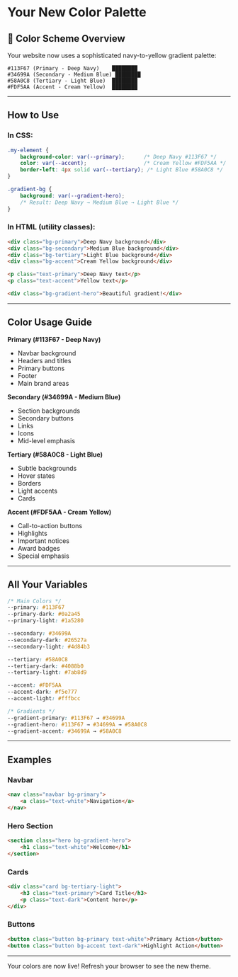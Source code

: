 # Your New Color Palette

## 🎨 Color Scheme Overview

Your website now uses a sophisticated navy-to-yellow gradient palette:

```
#113F67 (Primary - Deep Navy)    ████████
#34699A (Secondary - Medium Blue) ████████
#58A0C8 (Tertiary - Light Blue)  ████████
#FDF5AA (Accent - Cream Yellow)  ████████
```

---

## How to Use

### In CSS:
```css
.my-element {
    background-color: var(--primary);      /* Deep Navy #113F67 */
    color: var(--accent);                  /* Cream Yellow #FDF5AA */
    border-left: 4px solid var(--tertiary); /* Light Blue #58A0C8 */
}

.gradient-bg {
    background: var(--gradient-hero);
    /* Result: Deep Navy → Medium Blue → Light Blue */
}
```

### In HTML (utility classes):
```html
<div class="bg-primary">Deep Navy background</div>
<div class="bg-secondary">Medium Blue background</div>
<div class="bg-tertiary">Light Blue background</div>
<div class="bg-accent">Cream Yellow background</div>

<p class="text-primary">Deep Navy text</p>
<p class="text-accent">Yellow text</p>

<div class="bg-gradient-hero">Beautiful gradient!</div>
```

---

## Color Usage Guide

**Primary (#113F67 - Deep Navy)**
- Navbar background
- Headers and titles
- Primary buttons
- Footer
- Main brand areas

**Secondary (#34699A - Medium Blue)**
- Section backgrounds
- Secondary buttons
- Links
- Icons
- Mid-level emphasis

**Tertiary (#58A0C8 - Light Blue)**
- Subtle backgrounds
- Hover states
- Borders
- Light accents
- Cards

**Accent (#FDF5AA - Cream Yellow)**
- Call-to-action buttons
- Highlights
- Important notices
- Award badges
- Special emphasis

---

## All Your Variables

```css
/* Main Colors */
--primary: #113F67
--primary-dark: #0a2a45
--primary-light: #1a5280

--secondary: #34699A
--secondary-dark: #26527a
--secondary-light: #4d84b3

--tertiary: #58A0C8
--tertiary-dark: #4088b0
--tertiary-light: #7ab8d9

--accent: #FDF5AA
--accent-dark: #f5e777
--accent-light: #fffbcc

/* Gradients */
--gradient-primary: #113F67 → #34699A
--gradient-hero: #113F67 → #34699A → #58A0C8
--gradient-accent: #34699A → #58A0C8
```

---

## Examples

### Navbar
```html
<nav class="navbar bg-primary">
    <a class="text-white">Navigation</a>
</nav>
```

### Hero Section
```html
<section class="hero bg-gradient-hero">
    <h1 class="text-white">Welcome</h1>
</section>
```

### Cards
```html
<div class="card bg-tertiary-light">
    <h3 class="text-primary">Card Title</h3>
    <p class="text-dark">Content here</p>
</div>
```

### Buttons
```html
<button class="button bg-primary text-white">Primary Action</button>
<button class="button bg-accent text-dark">Highlight Action</button>
```

---

Your colors are now live! Refresh your browser to see the new theme.
